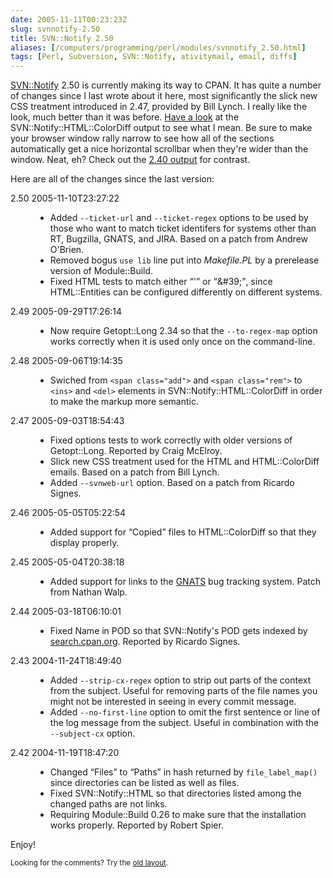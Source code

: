 ```yaml
--- 
date: 2005-11-11T00:23:23Z
slug: svnnotify-2.50
title: SVN::Notify 2.50
aliases: [/computers/programming/perl/modules/svnnotify_2.50.html]
tags: [Perl, Subversion, SVN::Notify, ativitymail, email, diffs]
---
```


<p><a href="http://search.cpan.org/dist/SVN-Notify/" title="SVN::Notify on CPAN">SVN::Notify</a> 2.50 is currently making its way to CPAN. It has quite a number of changes since I last wrote about it here, most significantly the slick new CSS treatment introduced in 2.47, provided by Bill Lynch. I really like the look, much better than it was before. <a href="/computers/programming/perl/modules/svnnotify-2.50_colordiff_example.html" title="SVN::Notify 2.50 sample ColorDiff output">Have a look</a> at the SVN::Notify::HTML::ColorDiff output to see what I mean. Be sure to make your browser window rally narrow to see how all of the sections automatically get a nice horizontal scrollbar when they're wider than the window. Neat, eh? Check out the <a href="/computers/programming/perl/modules/svnnotify-2.40_colordiff_example.html" title="SVN::Notify 2.41 sample ColorDiff output">2.40 output</a> for contrast.</p>

<p>Here are all of the changes since the last version:</p>

<dl>

  <dt>2.50  2005-11-10T23:27:22</dt>
  <dd>
    <ul>
      <li>Added <code>--ticket-url</code> and <code>--ticket-regex</code>
        options to be used by those who want to match ticket identifers for
        systems other than RT, Bugzilla, GNATS, and JIRA. Based on a patch
        from Andrew O'Brien.</li>
      <li>Removed bogus <code>use lib</code> line put
        into <em>Makefile.PL</em> by a prerelease version of Module::Build.</li>
      <li>Fixed HTML tests to match either <q>&#x0027;</q>
        or <q>&amp;#39;</q>, since HTML::Entities can be configured
        differently on different systems.</li>
    </ul>
  </dd>

  <dt>2.49  2005-09-29T17:26:14</dt>
  <dd>
    <ul>
      <li>Now require Getopt::Long 2.34 so that
        the <code>--to-regex-map</code> option works correctly when it is used
        only once on the command-line.</li>
    </ul>
  </dd>

  <dt>2.48  2005-09-06T19:14:35</dt>
  <dd>
    <ul>
      <li>Swiched from <code>&lt;span class=&quot;add&quot;&gt;</code> and
        <code>&lt;span class=&quot;rem&quot;&gt;</code>
        to <code>&lt;ins&gt;</code> and <code>&lt;del&gt;</code> elements in
        SVN::Notify::HTML::ColorDiff in order to make the markup more
        semantic.</li>
    </ul>
  </dd>

  <dt>2.47  2005-09-03T18:54:43</dt>
  <dd>
    <ul>
      <li>Fixed options tests to work correctly with older versions of
        Getopt::Long. Reported by Craig McElroy.</li>
      <li>Slick new CSS treatment used for the HTML and HTML::ColorDiff emails.
        Based on a patch from Bill Lynch.</li>
      <li>Added <code>--svnweb-url</code> option. Based on a patch from
      Ricardo Signes.</li>
    </ul>
  </dd>

  <dt>2.46  2005-05-05T05:22:54</dt>
  <dd>
    <ul>
      <li>Added support for <q>Copied</q> files to HTML::ColorDiff so that
        they display properly.</li>
    </ul>
  </dd>

  <dt>2.45  2005-05-04T20:38:18</dt>
  <dd>
    <ul>
      <li>Added support for links to
        the <a href="http://www.gnu.org/software/gnats/" title="GNATS: The GNU
        Bug Tracking System">GNATS</a> bug tracking system. Patch from Nathan
        Walp.</li>
    </ul>
  </dd>

  <dt>2.44  2005-03-18T06:10:01</dt>
  <dd>
    <ul>
      <li>Fixed Name in POD so that SVN::Notify's POD gets indexed by
        <a href="http://search.cpan.org/" title="CPAN
        Search">search.cpan.org</a>. Reported by Ricardo Signes.</li>
    </ul>
  </dd>

  <dt>2.43  2004-11-24T18:49:40</dt>
  <dd>
    <ul>
      <li>Added <code>--strip-cx-regex</code> option to strip out parts of the
        context from the subject. Useful for removing parts of the file names
        you might not be interested in seeing in every commit message.</li>
      <li>Added <code>--no-first-line</code> option to omit the first sentence
        or line of the log message from the subject. Useful in combination
        with the <code>--subject-cx</code> option.</li>
    </ul>
  </dd>

  <dt>2.42  2004-11-19T18:47:20</dt>
  <dd>
    <ul>
      <li>Changed <q>Files</q> to <q>Paths</q> in hash returned by
        <code>file_label_map()</code> since directories can be listed as well
        as files.</li>
      <li>Fixed SVN::Notify::HTML so that directories listed among the
        changed paths are not links.</li>
      <li>Requiring Module::Build 0.26 to make sure that the installation
        works properly. Reported by Robert Spier.</li>
    </ul>
  </dd>
</dl>

<p>Enjoy!</p>

<p class="past"><small>Looking for the comments? Try the <a rel="nofollow" href="//past.justatheory.com/computers/programming/perl/modules/svnnotify_2.50.html">old layout</a>.</small></p>


